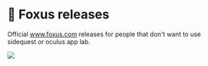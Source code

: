 # 🦊 Foxus releases

Official www.foxus.com releases for people that don't want to use sidequest or oculus app lab.

![](https://pbs.twimg.com/media/FXuK3OnVEAAgHZs?format=jpg&name=large)
